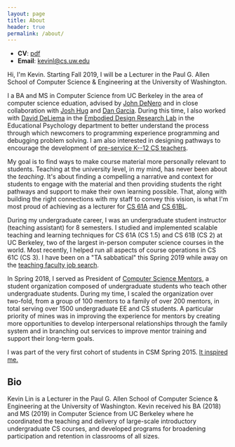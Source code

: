 ```yaml
---
layout: page
title: About
header: true
permalink: /about/
---
```


- **CV**: [pdf](/cv)
- **Email**: <kevinl@cs.uw.edu>

Hi, I'm Kevin. Starting Fall 2019, I will be a Lecturer in the Paul G. Allen
School of Computer Science & Engineering at the University of Washington.

I a BA and MS in Computer Science from UC Berkeley in the area of computer
science eduation, advised by [John DeNero][] and in close collaboration with
[Josh Hug][] and [Dan Garcia][]. During this time, I also worked with [David
DeLiema][] in the [Embodied Design Research Lab][EDRL] in the Educational
Psychology department to better understand the process through which newcomers
to programming experience programming and debugging problem solving. I am also
interested in designing pathways to encourage the development of [pre-service
K--12 CS teachers](/csp).

My goal is to find ways to make course material more personally relevant to
students. Teaching at the university level, in my mind, has never been about
the *teaching*. It's about finding a compelling a narrative and context for
students to engage with the material and then providing students the right
pathways and support to make their own learning possible. That, along with
building the right connections with my staff to convey this vision, is what I'm
most proud of achieving as a lecturer for [CS 61A][] and [CS 61BL][].

During my undergraduate career, I was an undergraduate student instructor
(teaching assistant) for 8 semesters. I studied and implemented scalable
teaching and learning techniques for CS 61A (CS 1.5) and CS 61B (CS 2) at UC
Berkeley, two of the largest in-person computer science courses in the world.
Most recently, I helped run all aspects of course operations in CS 61C (CS 3).
I have been on a "TA sabbatical" this Spring 2019 while away on the [teaching
faculty job search](/recruiting).

In Spring 2018, I served as President of [Computer Science Mentors][], a
student organization composed of undergraduate students who teach other
undergraduate students. During my time, I scaled the organization over
two-fold, from a group of 100 mentors to a family of over 200 mentors, in total
serving over 1500 undergraduate EE and CS students. A particular priority of
mines was in improving the experience for mentors by creating more
opportunities to develop interpersonal relationships through the family system
and in branching out services to improve mentor training and support their
long-term goals.

I was part of the very first cohort of students in CSM Spring 2015. [It
inspired me.][Year One]

[John DeNero]: http://denero.org/
[Josh Hug]: http://www.dailycal.org/2017/06/19/thank-josh-hug/
[Dan Garcia]: https://people.eecs.berkeley.edu/~ddgarcia/
[David DeLiema]: http://www.david-deliema.com
[EDRL]: https://edrl.berkeley.edu/
[CS 61A]: http://inst.eecs.berkeley.edu/~cs61a/su17/
[CS 61BL]: https://cs61bl.org/su18
[Computer Science Mentors]: https://csmentors.berkeley.edu/
[Year One]: /2016/08/22/Year-One.html

## Bio

Kevin Lin is a Lecturer in the Paul G. Allen School of Computer Science &
Engineering at the University of Washington. Kevin received his BA (2018) and
MS (2019) in Computer Science from UC Berkeley where he coordinated the
teaching and delivery of large-scale introductory undergraduate CS courses, and
developed programs for broadening participation and retention in classrooms of
all sizes.
